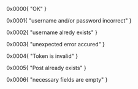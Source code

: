 0x0000{
	"OK"
}

0x0001{
	"username and/or password incorrect"
}

0x0002{
	"username alredy exists"
}

0x0003{
	"unexpected error accured"
}

0x0004{
	"Token is invalid"
}

0x0005{
	"Post already exists"
}

0x0006{
	"necessary fields are empty"
}